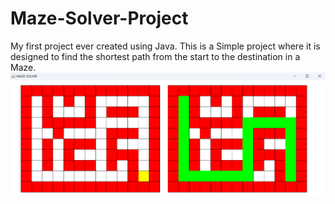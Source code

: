 # Maze-Solver-Project
My first project ever created using Java. This is a Simple project where it is designed to find the shortest path from the start to the destination in a Maze.
![](Screenshots/Sample.png)
